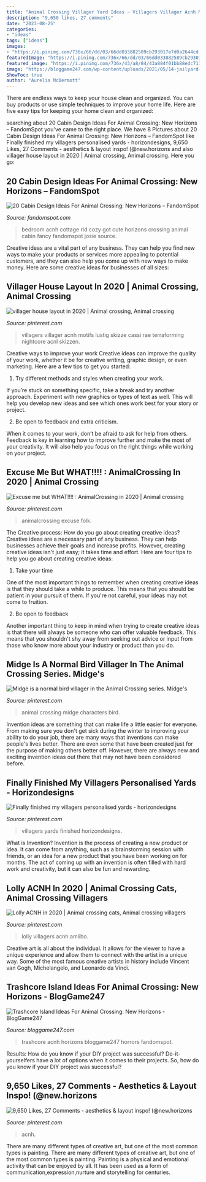 ```yaml
---
title: "Animal Crossing Villager Yard Ideas ~ Villagers Villager Acnh Motifs Lustig Skizze Cassi Rae Terraforming Nightcore Acnl Skizzen"
description: "9,650 likes, 27 comments"
date: "2023-08-25"
categories:
- "ideas"
tags: ["ideas"]
images:
- "https://i.pinimg.com/736x/66/dd/03/66dd033882589cb293017e7d0a2644cd.jpg"
featuredImage: "https://i.pinimg.com/736x/66/dd/03/66dd033882589cb293017e7d0a2644cd.jpg"
featured_image: "https://i.pinimg.com/736x/43/a8/84/43a884f01bb88edc71125905ed7c6cf3.jpg"
image: "https://bloggame247.com/wp-content/uploads/2021/05/14-jailyard-trashcore-acnh.jpg"
ShowToc: true
author: "Aurelia McDermott"
---
```



There are endless ways to keep your house clean and organized. You can buy products or use simple techniques to improve your home life. Here are five easy tips for keeping your home clean and organized:

	

		
searching about 20 Cabin Design Ideas For Animal Crossing: New Horizons – FandomSpot you've came to the right place. We have 8 Pictures about 20 Cabin Design Ideas For Animal Crossing: New Horizons – FandomSpot like Finally finished my villagers personalised yards - horizondesigns, 9,650 Likes, 27 Comments - aesthetics &amp; layout inspo! (@new.horizons and also villager house layout in 2020 | Animal crossing, Animal crossing. Here you go:
		
    
## 20 Cabin Design Ideas For Animal Crossing: New Horizons – FandomSpot

<img loading=lazy src="https://static.fandomspot.com/images/03/13275/14-fancy-cottage-bedroom-idea-acnh.jpg" onerror="this.onerror=null;this.src='https://tse1.mm.bing.net/th?id=OIP.rlXCQ9xwaf7C7O6YINw0-gHaEK&amp;pid=15.1';" alt="20 Cabin Design Ideas For Animal Crossing: New Horizons – FandomSpot">

_Source: fandomspot.com_

>bedroom acnh cottage rid cozy got cute horizons crossing animal cabin fancy fandomspot josie source. 

	

Creative ideas are a vital part of any business. They can help you find new ways to make your products or services more appealing to potential customers, and they can also help you come up with new ways to make money. Here are some creative ideas for businesses of all sizes: 

    
## Villager House Layout In 2020 | Animal Crossing, Animal Crossing

<img loading=lazy src="https://i.pinimg.com/736x/11/1c/40/111c40878f8897c34a011586ce6a42b8.jpg" onerror="this.onerror=null;this.src='https://tse1.mm.bing.net/th?id=OIP.fOW9q9pePfQBIOUaMwbRzQAAAA&amp;pid=15.1';" alt="villager house layout in 2020 | Animal crossing, Animal crossing">

_Source: pinterest.com_

>villagers villager acnh motifs lustig skizze cassi rae terraforming nightcore acnl skizzen. 

	

Creative ways to improve your work
Creative ideas can improve the quality of your work, whether it be for creative writing, graphic design, or even marketing. Here are a few tips to get you started:
1. Try different methods and styles when creating your work.

If you’re stuck on something specific, take a break and try another approach. Experiment with new graphics or types of text as well. This will help you develop new ideas and see which ones work best for your story or project.

2. Be open to feedback and extra criticism.

When it comes to your work, don’t be afraid to ask for help from others. Feedback is key in learning how to improve further and make the most of your creativity. It will also help you focus on the right things while working on your project.


    
## Excuse Me But WHAT!!!! : AnimalCrossing In 2020 | Animal Crossing

<img loading=lazy src="https://i.pinimg.com/originals/0c/e4/15/0ce4159206d11524441c1815179633a1.jpg" onerror="this.onerror=null;this.src='https://tse4.mm.bing.net/th?id=OIP.97njfnTF-LXr-cF_Dzit3wHaEK&amp;pid=15.1';" alt="Excuse me but WHAT!!!! : AnimalCrossing in 2020 | Animal crossing">

_Source: pinterest.com_

>animalcrossing excuse folk. 

	

The Creative process: How do you go about creating creative ideas?
Creative ideas are a necessary part of any business. They can help businesses achieve their goals and increase profits. However, creating creative ideas isn't just easy; it takes time and effort. Here are four tips to help you go about creating creative ideas:
1. Take your time

One of the most important things to remember when creating creative ideas is that they should take a while to produce. This means that you should be patient in your pursuit of them. If you're not careful, your ideas may not come to fruition.

2. Be open to feedback

Another important thing to keep in mind when trying to create creative ideas is that there will always be someone who can offer valuable feedback. This means that you shouldn't shy away from seeking out advice or input from those who know more about your industry or product than you do.

    
## Midge Is A Normal Bird Villager In The Animal Crossing Series. Midge&#039;s

<img loading=lazy src="https://i.pinimg.com/736x/54/a3/c1/54a3c10ababab1f3af983ba477007e19.jpg" onerror="this.onerror=null;this.src='https://tse2.mm.bing.net/th?id=OIP.s1Z0woaYwWwDENLYLGJgZAAAAA&amp;pid=15.1';" alt="Midge is a normal bird villager in the Animal Crossing series. Midge&#039;s">

_Source: pinterest.com_

>animal crossing midge characters bird. 

	

Invention ideas are something that can make life a little easier for everyone. From making sure you don't get sick during the winter to improving your ability to do your job, there are many ways that inventions can make people's lives better. There are even some that have been created just for the purpose of making others better off. However, there are always new and exciting invention ideas out there that may not have been considered before.

    
## Finally Finished My Villagers Personalised Yards - Horizondesigns

<img loading=lazy src="https://i.pinimg.com/736x/e8/29/5f/e8295f44133f96f011d91662db682986.jpg" onerror="this.onerror=null;this.src='https://tse2.mm.bing.net/th?id=OIP.BuImRZjnRga7iB0_cETK5gHaK_&amp;pid=15.1';" alt="Finally finished my villagers personalised yards - horizondesigns">

_Source: pinterest.com_

>villagers yards finished horizondesigns. 

	

What is Invention?
Invention is the process of creating a new product or idea. It can come from anything, such as a brainstorming session with friends, or an idea for a new product that you have been working on for months. The act of coming up with an invention is often filled with hard work and creativity, but it can also be fun and rewarding.

    
## Lolly ACNH In 2020 | Animal Crossing Cats, Animal Crossing Villagers

<img loading=lazy src="https://i.pinimg.com/736x/43/a8/84/43a884f01bb88edc71125905ed7c6cf3.jpg" onerror="this.onerror=null;this.src='https://tse3.mm.bing.net/th?id=OIP.qFzPdelRW4hEAbExsi49pgAAAA&amp;pid=15.1';" alt="Lolly ACNH in 2020 | Animal crossing cats, Animal crossing villagers">

_Source: pinterest.com_

>lolly villagers acnh amiibo. 

	

Creative art is all about the individual. It allows for the viewer to have a unique experience and allow them to connect with the artist in a unique way. Some of the most famous creative artists in history include Vincent van Gogh, Michelangelo, and Leonardo da Vinci.

    
## Trashcore Island Ideas For Animal Crossing: New Horizons - BlogGame247

<img loading=lazy src="https://bloggame247.com/wp-content/uploads/2021/05/14-jailyard-trashcore-acnh.jpg" onerror="this.onerror=null;this.src='https://tse4.mm.bing.net/th?id=OIP.PoFs5e7eFWa7KNsKm4Xw_gHaD-&amp;pid=15.1';" alt="Trashcore Island Ideas For Animal Crossing: New Horizons - BlogGame247">

_Source: bloggame247.com_

>trashcore acnh horizons bloggame247 horrors fandomspot. 

	

Results: How do you know if your DIY project was successful?
Do-it-yourselfers have a lot of options when it comes to their projects. So, how do you know if your DIY project was successful?

    
## 9,650 Likes, 27 Comments - Aesthetics &amp; Layout Inspo! (@new.horizons

<img loading=lazy src="https://i.pinimg.com/736x/66/dd/03/66dd033882589cb293017e7d0a2644cd.jpg" onerror="this.onerror=null;this.src='https://tse1.mm.bing.net/th?id=OIP.EbsB4Ynr4S5HCejL_-mO_wHaEI&amp;pid=15.1';" alt="9,650 Likes, 27 Comments - aesthetics &amp; layout inspo! (@new.horizons">

_Source: pinterest.com_

>acnh. 

	

There are many different types of creative art, but one of the most common types is painting.
There are many different types of creative art, but one of the most common types is painting. Painting is a physical and emotional activity that can be enjoyed by all. It has been used as a form of communication,expression,nurture and storytelling for centuries.

